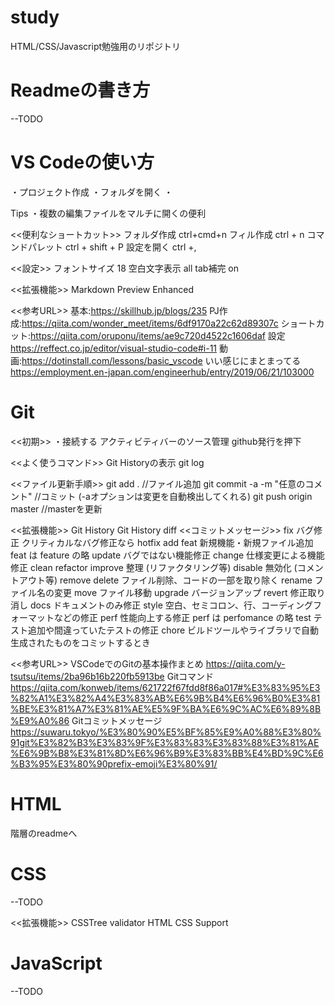 # study
HTML/CSS/Javascript勉強用のリポジトリ

# Readmeの書き方
--TODO 

# VS Codeの使い方
・プロジェクト作成
・フォルダを開く
・

Tips
・複数の編集ファイルをマルチに開くの便利

<<便利なショートカット>>
フォルダ作成 ctrl+cmd+n
フィル作成 ctrl + n
コマンドパレット ctrl + shift + P 
設定を開く ctrl +,

<<設定>>
フォントサイズ 18
空白文字表示 all
tab補完 on

<<拡張機能>>
Markdown Preview Enhanced


<<参考URL>>
基本:https://skillhub.jp/blogs/235
PJ作成:https://qiita.com/wonder_meet/items/6df9170a22c62d89307c
ショートカット:https://qiita.com/oruponu/items/ae9c720d4522c1606daf
設定 https://reffect.co.jp/editor/visual-studio-code#i-11
動画:https://dotinstall.com/lessons/basic_vscode
いい感じにまとまってる https://employment.en-japan.com/engineerhub/entry/2019/06/21/103000

# Git
<<初期>>
・接続する
アクティビティバーのソース管理
github発行を押下

<<よく使うコマンド>>
Git Historyの表示 git log

<<ファイル更新手順>>
git add . //ファイル追加
git commit -a -m "任意のコメント"  //コミット (-aオプションは変更を自動検出してくれる)
git push origin master  //masterを更新


<<拡張機能>>
Git History
Git History diff
<<コミットメッセージ>>
fix	バグ修正
クリティカルなバグ修正なら hotfix
add
feat	新規機能・新規ファイル追加
feat は feature の略
update	バグではない機能修正
change	仕様変更による機能修正
clean
refactor
improve	整理 (リファクタリング等)
disable	無効化 (コメントアウト等)
remove
delete	ファイル削除、コードの一部を取り除く
rename	ファイル名の変更
move	ファイル移動
upgrade	バージョンアップ
revert	修正取り消し
docs	ドキュメントのみ修正
style	空白、セミコロン、行、コーディングフォーマットなどの修正
perf	性能向上する修正
perf は perfomance の略
test	テスト追加や間違っていたテストの修正
chore	ビルドツールやライブラリで自動生成されたものをコミットするとき

<<参考URL>>
VSCodeでのGitの基本操作まとめ https://qiita.com/y-tsutsu/items/2ba96b16b220fb5913be
Gitコマンド https://qiita.com/konweb/items/621722f67fdd8f86a017#%E3%83%95%E3%82%A1%E3%82%A4%E3%83%AB%E6%9B%B4%E6%96%B0%E3%81%BE%E3%81%A7%E3%81%AE%E5%9F%BA%E6%9C%AC%E6%89%8B%E9%A0%86
Gitコミットメッセージ https://suwaru.tokyo/%E3%80%90%E5%BF%85%E9%A0%88%E3%80%91git%E3%82%B3%E3%83%9F%E3%83%83%E3%83%88%E3%81%AE%E6%9B%B8%E3%81%8D%E6%96%B9%E3%83%BB%E4%BD%9C%E6%B3%95%E3%80%90prefix-emoji%E3%80%91/

# HTML
階層のreadmeへ

# CSS
--TODO 

<<拡張機能>>
CSSTree validator
HTML CSS Support

# JavaScript
--TODO 

